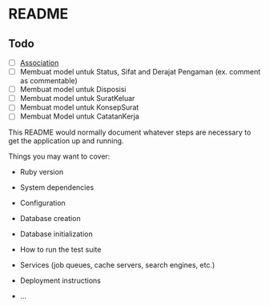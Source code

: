 # README

## Todo
* [ ] [Association](https://github.com/plataformatec/simple_form#associations)
* [ ] Membuat model untuk Status, Sifat and Derajat Pengaman (ex. comment as commentable)
* [ ] Membuat model untuk Disposisi
* [ ] Membuat model untuk SuratKeluar
* [ ] Membuat model untuk KonsepSurat
* [ ] Membuat Model untuk CatatanKerja

This README would normally document whatever steps are necessary to get the
application up and running.

Things you may want to cover:

* Ruby version

* System dependencies

* Configuration

* Database creation

* Database initialization

* How to run the test suite

* Services (job queues, cache servers, search engines, etc.)

* Deployment instructions

* ...
